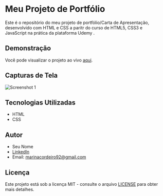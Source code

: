 # Meu Projeto de Portfólio

Este é o repositório do meu projeto de portfólio/Carta de Apresentação, desenvolvido com HTML e CSS a paritr do curso de HTML5, CSS3 e JavaScript na prática da plataforma Udemy .

## Demonstração

Você pode visualizar o projeto ao vivo [aqui](link-para-o-projeto).

## Capturas de Tela

![Screenshot 1](screenshots/screenshot1.png)

## Tecnologias Utilizadas

- HTML
- CSS

## Autor

- Seu Nome
- [LinkedIn](https://www.linkedin.com/in/marinacb7/)
- Email: marinacordeiro92@gmail.com

## Licença

Este projeto está sob a licença MIT - consulte o arquivo [LICENSE](LICENSE) para obter mais detalhes.
